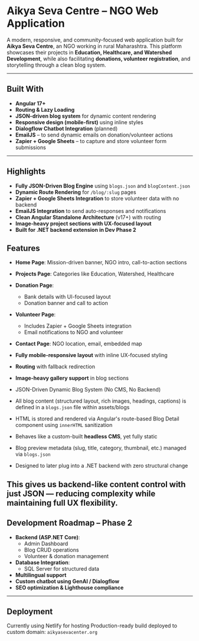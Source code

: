 # Aikya Seva Centre – NGO Web Application

A modern, responsive, and community-focused web application built for **Aikya Seva Centre**, an NGO working in rural Maharashtra. This platform showcases their projects in **Education, Healthcare, and Watershed Development**, while also facilitating **donations, volunteer registration**, and storytelling through a clean blog system.

---

## Built With

- **Angular 17+**
- **Routing & Lazy Loading**
- **JSON-driven blog system** for dynamic content rendering
- **Responsive design (mobile-first)** using inline styles
- **Dialogflow Chatbot Integration** (planned)
- **EmailJS** – to send dynamic emails on donation/volunteer actions
- **Zapier + Google Sheets** – to capture and store volunteer form submissions

---

## Highlights

- **Fully JSON-Driven Blog Engine** using `blogs.json` and `blogContent.json`
- **Dynamic Route Rendering** for `/blog/:slug` pages
- **Zapier + Google Sheets Integration** to store volunteer data with no backend
- **EmailJS Integration** to send auto-responses and notifications
- **Clean Angular Standalone Architecture** (v17+) with routing
- **Image-heavy project sections with UX-focused layout**
- **Built for .NET backend extension in Dev Phase 2**

## Features

- **Home Page**: Mission-driven banner, NGO intro, call-to-action sections
- **Projects Page**: Categories like Education, Watershed, Healthcare

- **Donation Page**:
  - Bank details with UI-focused layout
  - Donation banner and call to action
- **Volunteer Page**:
  - Includes Zapier + Google Sheets integration
  - Email notifications to NGO and volunteer
- **Contact Page**: NGO location, email, embedded map
- **Fully mobile-responsive layout** with inline UX-focused styling
- **Routing** with fallback redirection
- **Image-heavy gallery support** in blog sections
  
- JSON-Driven Dynamic Blog System (No CMS, No Backend)

- All blog content (structured layout, rich images, headings, captions) is defined in a `blogs.json` file within assets/blogs
- HTML is stored and rendered via Angular's route-based Blog Detail component using `innerHTML` sanitization
- Behaves like a custom-built **headless CMS**, yet fully static
- Blog preview metadata (slug, title, category, thumbnail, etc.) managed via `blogs.json`
- Designed to later plug into a .NET backend with zero structural change

This gives us **backend-like content control** with just JSON — reducing complexity while maintaining full UX flexibility.
---

## Development Roadmap – Phase 2

- **Backend (ASP.NET Core)**:
  - Admin Dashboard
  - Blog CRUD operations
  - Volunteer & donation management
- **Database Integration**:
  - SQL Server for structured data
- **Multilingual support**
- **Custom chatbot using GenAI / Dialogflow**
- **SEO optimization & Lighthouse compliance**

---

## Deployment

Currently using Netlify for hosting
Production-ready build deployed to custom domain: `aikyasevacenter.org`
